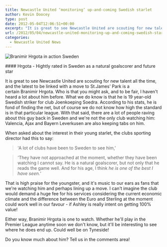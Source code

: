 ```yaml
---
title: Newcastle United ‘monitoring’ up-and-coming Swedish starlet
author: Kevin Doocey
type: post
date: 2012-05-04T12:06:51+00:00
excerpt: "It is great to see Newcastle United are scouting for new talent all the time, and the latest to be linked with a move to St.James' Park is a certain Branimir Hrgota. Who is that you.."
url: /2012/05/04/newcastle-united-monitoring-up-and-coming-swedish-starlet/
categories:
  - Newcastle United News
---
```


![Branimir Hrgota in action Sweden](https://www.tynetime.com/wp-content/uploads/2012/05/Branimir-Hrgota-NUFC.jpg "Branimir-Hrgota-NUFC")

#### Hrgota - Hightly rated in Sweden as a natural goalscorer and future star

It is great to see Newcastle United are scouting for new talent all the time, and the latest to be linked with a move to St.James' Park is a certain Branimir Hrgota. Who is that you might ask, and to be fair, I haven't heard a lot about him before. What we do know is that he is 19 year-old Swedish striker for club Joenkoeping Soedra. According to his stats, he is fond of finding the net, but of course we do not know how high the standard is in that particular league. With that said, there are a lot of people raving about this guy back in Sweden and we're not the only club watching him: Valencia, Ajax and Bayern Leverkusen are also keeping tabs on him.

When asked about the interest in their young starlet, the clubs sporting director had this to say:

> 'A lot of clubs have been to Sweden to see him,'

> 'They have not approached at the moment, whether they have been watching I cannot say. He is a natural goalscorer, but not only that he reads the game well. And for his age, I think _he is one of the best I have seen._'

That is high praise for the youngster, and it's music to our ears as fans that we're watching him and perhaps lining up a move. I can't imagine the club would demand a huge fee for his services considering the current economic climate and the difference between the Euro and Sterling at the moment could work well in our favour - if Ashley is really intent on getting 100% value!

Either way, Branimir Hrgota is one to watch. Whether he'll play in the Premier League anytime soon we don't know, but it'll be interesting to see where he does end up. Could well be on Tyneside!

Do you know much about him? Tell us in the comments area!

